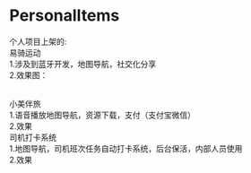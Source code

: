 # PersonalItems

个人项目上架的:<br> 
易骑运动<br>
1.涉及到蓝牙开发，地图导航，社交化分享<br>
2.效果图：<br>

<br>
小美伴旅<br>
1.语音播放地图导航，资源下载，支付（支付宝微信）<br>
2.效果<br>
司机打卡系统<br>
1.地图导航，司机班次任务自动打卡系统，后台保活，内部人员使用<br>
2.效果<br>
